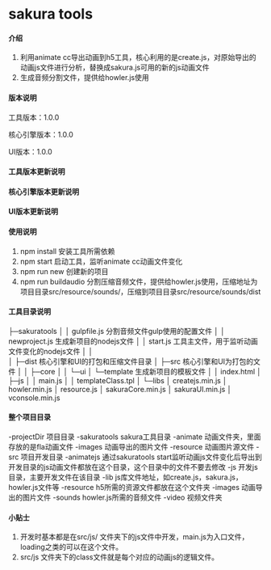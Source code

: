 # sakura tools

#### 介绍
1.  利用animate cc导出动画到h5工具，核心利用的是create.js，对原始导出的动画js文件进行分析，替换成sakura.js可用的新的js动画文件
2.  生成音频分割文件，提供给howler.js使用

#### 版本说明
工具版本：1.0.0

核心引擎版本：1.0.0

UI版本：1.0.0

#### 工具版本更新说明

#### 核心引擎版本更新说明

#### UI版本更新说明

#### 使用说明

1.  npm install	安装工具所需依赖
2.  npm start	启动工具，监听animate cc动画文件变化
3.  npm run new	创建新的项目
4.  npm run buildaudio	分割压缩音频文件，提供给howler.js使用，压缩地址为项目目录src/resource/sounds/，压缩到项目目录src/resource/sounds/dist

#### 工具目录说明
├─sakuratools
│  │  gulpfile.js  分割音频文件gulp使用的配置文件
│  │  newproject.js  生成新项目的nodejs文件
│  │  start.js  工具主文件，用于监听动画文件变化的nodejs文件
│  │  
│  ├─dist  核心引擎和UI的打包和压缩文件目录
│  ├─src  核心引擎和UI为打包的文件
│  │  ├─core
│  │  └─ui
│  └─template  生成新项目的模板文件
│      │  index.html
│      ├─js
│      │      main.js
│      │      templateClass.tpl
│      └─libs
│              createjs.min.js
│              howler.min.js
│              resource.js
│              sakuraCore.min.js
│              sakuraUI.min.js
│              vconsole.min.js

#### 整个项目目录
-projectDir			项目目录
	-sakuratools	sakura工具目录
	-animate		动画文件夹，里面存放的是fla动画文件
		-images		动画导出的图片文件
		-resource	动画图片源文件
	-src 			项目开发目录
		-animatejs	通过sakuratools start监听动画js文件变化后导出到开发目录的js动画文件都放在这个目录，这个目录中的文件不要去修改
		-js			开发js目录，主要开发文件在该目录
			-lib	js库文件地址，如create.js，sakura.js，howler.js文件等
		-resource	h5所需的资源文件都放在这个文件夹
			-images	动画导出的图片文件
			-sounds	howler.js所需的音频文件
			-video	视频文件夹

#### 小贴士
1.   开发时基本都是在src/js/ 文件夹下的js文件中开发，main.js为入口文件，loading之类的可以在这个文件。
2.   src/js 文件夹下的class文件就是每个对应的动画js的逻辑文件。